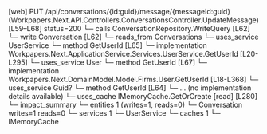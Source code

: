 [web] PUT /api/conversations/{id:guid}/message/{messageId:guid}  (Workpapers.Next.API.Controllers.ConversationsController.UpdateMessage)  [L59–L68] status=200
  └─ calls ConversationRepository.WriteQuery [L62]
  └─ write Conversation [L62]
    └─ reads_from Conversations
  └─ uses_service UserService
    └─ method GetUserId [L65]
      └─ implementation Workpapers.Next.ApplicationService.Services.UserService.GetUserId [L20-L295]
        └─ uses_service User
          └─ method GetUserId [L67]
            └─ implementation Workpapers.Next.DomainModel.Model.Firms.User.GetUserId [L18-L368]
        └─ uses_service Guid?
          └─ method GetUserId [L64]
            └─ ... (no implementation details available)
        └─ uses_cache IMemoryCache.GetOrCreate [read] [L280]
  └─ impact_summary
    └─ entities 1 (writes=1, reads=0)
      └─ Conversation writes=1 reads=0
    └─ services 1
      └─ UserService
    └─ caches 1
      └─ IMemoryCache

